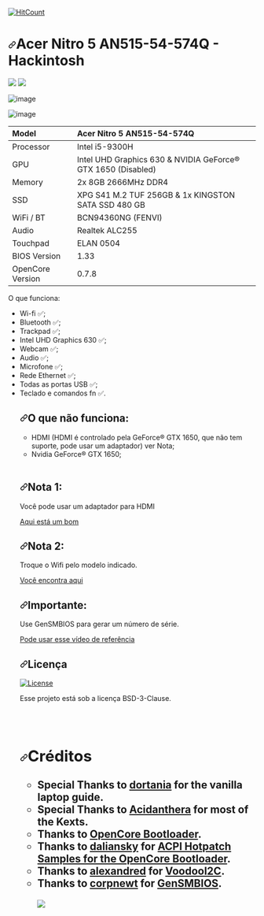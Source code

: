 
[![HitCount](https://hits.dwyl.com/dmsNitro5/EFI-Acer-Nitro-5-AN515-54-574Q.svg?style=flat)](http://hits.dwyl.com/dmsNitro5/EFI-Acer-Nitro-5-AN515-54-574Q)

<h1 dir="auto"><a id="user-content-acer-nitro-5-an515-54-hackintosh" class="anchor" aria-hidden="true" href="#acer-nitro-5-an515-54-hackintosh"><svg class="octicon octicon-link" viewBox="0 0 16 16" version="1.1" width="16" height="16" aria-hidden="true"><path fill-rule="evenodd" d="M7.775 3.275a.75.75 0 001.06 1.06l1.25-1.25a2 2 0 112.83 2.83l-2.5 2.5a2 2 0 01-2.83 0 .75.75 0 00-1.06 1.06 3.5 3.5 0 004.95 0l2.5-2.5a3.5 3.5 0 00-4.95-4.95l-1.25 1.25zm-4.69 9.64a2 2 0 010-2.83l2.5-2.5a2 2 0 012.83 0 .75.75 0 001.06-1.06 3.5 3.5 0 00-4.95 0l-2.5 2.5a3.5 3.5 0 004.95 4.95l1.25-1.25a.75.75 0 00-1.06-1.06l-1.25 1.25a2 2 0 01-2.83 0z"></path></svg></a>Acer Nitro 5 AN515-54-574Q - Hackintosh</h1>

<img src="https://img.shields.io/badge/macOS%20Big%20Sur-11.6.4-red" /> <img src="https://img.shields.io/badge/Opencore-0.7.8-brightgreen" />

![image](https://user-images.githubusercontent.com/100491103/155861116-acf99cd9-de80-401c-babf-6112921073de.jpg)

![image](https://user-images.githubusercontent.com/100491103/155904432-c92d2f7d-3070-4745-9672-e50a0a7b9c2e.jpg)


<table>

<tr>
<th align="left">Model</th>
<th align="left">Acer Nitro 5 AN515-54-574Q</th>
</tr>
</thead>
<tbody>
<tr>
<td align="left">Processor</td>
<td align="left">Intel i5-9300H</td>
</tr>
<tr>
<td align="left">GPU</td>
<td align="left">Intel UHD Graphics 630 &amp; NVIDIA GeForce® GTX 1650 (Disabled)</td>
</tr>
<tr>
<td align="left">Memory</td>
<td align="left">2x 8GB 2666MHz DDR4</td>
</tr>
<tr>
<td align="left">SSD</td>
<td align="left">XPG S41 M.2 TUF 256GB &amp; 1x KINGSTON SATA SSD 480 GB</td>
</tr>
<tr>
<td align="left">WiFi / BT</td>
<td align="left">BCN94360NG (FENVI)</td>
</tr>
<tr>
<td align="left">Audio</td>
<td align="left">Realtek ALC255</td>
</tr>
<tr>
<td align="left">Touchpad</td>
<td align="left">ELAN 0504</td>
</tr>
<tr>
<td align="left">BIOS Version</td>
<td align="left">1.33</td>
</tr>
<tr>
<td align="left">OpenCore Version</td>
<td align="left">0.7.8</td>
</tr>
</tbody>
</table>

</a>O que funciona:</h2>
<ul dir="auto">
<li>Wi-fi <g-emoji class="g-emoji" alias="white_check_mark" fallback-src="https://github.githubassets.com/images/icons/emoji/unicode/2705.png">✅</g-emoji>;</li>
<li>Bluetooth <g-emoji class="g-emoji" alias="white_check_mark" fallback-src="https://github.githubassets.com/images/icons/emoji/unicode/2705.png">✅</g-emoji>;</li>
<li>Trackpad <g-emoji class="g-emoji" alias="white_check_mark" fallback-src="https://github.githubassets.com/images/icons/emoji/unicode/2705.png">✅</g-emoji>;</li>
<li>Intel UHD Graphics 630 <g-emoji class="g-emoji" alias="white_check_mark" fallback-src="https://github.githubassets.com/images/icons/emoji/unicode/2705.png">✅</g-emoji>;</li>
<li>Webcam <g-emoji class="g-emoji" alias="white_check_mark" fallback-src="https://github.githubassets.com/images/icons/emoji/unicode/2705.png">✅</g-emoji>;</li>
<li>Audio <g-emoji class="g-emoji" alias="white_check_mark" fallback-src="https://github.githubassets.com/images/icons/emoji/unicode/2705.png">✅</g-emoji>;</li>
<li>Microfone <g-emoji class="g-emoji" alias="white_check_mark" fallback-src="https://github.githubassets.com/images/icons/emoji/unicode/2705.png">✅</g-emoji>;</li>
<li>Rede Ethernet <g-emoji class="g-emoji" alias="white_check_mark" fallback-src="https://github.githubassets.com/images/icons/emoji/unicode/2705.png">✅</g-emoji>;</li>
<li>Todas as portas USB <g-emoji class="g-emoji" alias="white_check_mark" fallback-src="https://github.githubassets.com/images/icons/emoji/unicode/2705.png">✅</g-emoji>;</li>
<li>Teclado e comandos fn <g-emoji class="g-emoji" alias="white_check_mark" fallback-src="https://github.githubassets.com/images/icons/emoji/unicode/2705.png">✅</g-emoji>.</li>

<h2 dir="auto"><a id="user-content-o-que-não-funciona" class="anchor" aria-hidden="true" href="#o-que-não-funciona"><svg class="octicon octicon-link" viewBox="0 0 16 16" version="1.1" width="16" height="16" aria-hidden="true"><path fill-rule="evenodd" d="M7.775 3.275a.75.75 0 001.06 1.06l1.25-1.25a2 2 0 112.83 2.83l-2.5 2.5a2 2 0 01-2.83 0 .75.75 0 00-1.06 1.06 3.5 3.5 0 004.95 0l2.5-2.5a3.5 3.5 0 00-4.95-4.95l-1.25 1.25zm-4.69 9.64a2 2 0 010-2.83l2.5-2.5a2 2 0 012.83 0 .75.75 0 001.06-1.06 3.5 3.5 0 00-4.95 0l-2.5 2.5a3.5 3.5 0 004.95 4.95l1.25-1.25a.75.75 0 00-1.06-1.06l-1.25 1.25a2 2 0 01-2.83 0z"></path></svg></a>O que não funciona:</h2>
<ul dir="auto">
<li>HDMI (HDMI é controlado pela GeForce® GTX 1650, que não tem suporte, pode usar um adaptador) ver Nota;</li>
<li>Nvidia GeForce® GTX 1650;</li>
</ul>
<br>
<h2 dir="auto"><a id="user-content-nota-1" class="anchor" aria-hidden="true" href="#nota-1"><svg class="octicon octicon-link" viewBox="0 0 16 16" version="1.1" width="16" height="16" aria-hidden="true"><path fill-rule="evenodd" d="M7.775 3.275a.75.75 0 001.06 1.06l1.25-1.25a2 2 0 112.83 2.83l-2.5 2.5a2 2 0 01-2.83 0 .75.75 0 00-1.06 1.06 3.5 3.5 0 004.95 0l2.5-2.5a3.5 3.5 0 00-4.95-4.95l-1.25 1.25zm-4.69 9.64a2 2 0 010-2.83l2.5-2.5a2 2 0 012.83 0 .75.75 0 001.06-1.06 3.5 3.5 0 00-4.95 0l-2.5 2.5a3.5 3.5 0 004.95 4.95l1.25-1.25a.75.75 0 00-1.06-1.06l-1.25 1.25a2 2 0 01-2.83 0z"></path></svg></a>Nota 1:</h2>
<p dir="auto">Você pode usar um adaptador para HDMI</p>
<p dir="auto"><a href="https://alishort.com/9EOi3" rel="nofollow">Aqui está um bom</a>
  <br>
<h2 dir="auto"><a id="user-content-nota-1" class="anchor" aria-hidden="true" href="#nota-1"><svg class="octicon octicon-link" viewBox="0 0 16 16" version="1.1" width="16" height="16" aria-hidden="true"><path fill-rule="evenodd" d="M7.775 3.275a.75.75 0 001.06 1.06l1.25-1.25a2 2 0 112.83 2.83l-2.5 2.5a2 2 0 01-2.83 0 .75.75 0 00-1.06 1.06 3.5 3.5 0 004.95 0l2.5-2.5a3.5 3.5 0 00-4.95-4.95l-1.25 1.25zm-4.69 9.64a2 2 0 010-2.83l2.5-2.5a2 2 0 012.83 0 .75.75 0 001.06-1.06 3.5 3.5 0 00-4.95 0l-2.5 2.5a3.5 3.5 0 004.95 4.95l1.25-1.25a.75.75 0 00-1.06-1.06l-1.25 1.25a2 2 0 01-2.83 0z"></path></svg></a>Nota 2:</h2>
<p dir="auto">Troque o Wifi pelo modelo indicado.</p>
<p dir="auto"><a href="https://alishort.com/lxtVf" rel="nofollow">Você encontra aqui</a>
  
  <h2 dir="auto"><a id="user-content-importante" class="anchor" aria-hidden="true" href="#importante"><svg class="octicon octicon-link" viewBox="0 0 16 16" version="1.1" width="16" height="16" aria-hidden="true"><path fill-rule="evenodd" d="M7.775 3.275a.75.75 0 001.06 1.06l1.25-1.25a2 2 0 112.83 2.83l-2.5 2.5a2 2 0 01-2.83 0 .75.75 0 00-1.06 1.06 3.5 3.5 0 004.95 0l2.5-2.5a3.5 3.5 0 00-4.95-4.95l-1.25 1.25zm-4.69 9.64a2 2 0 010-2.83l2.5-2.5a2 2 0 012.83 0 .75.75 0 001.06-1.06 3.5 3.5 0 00-4.95 0l-2.5 2.5a3.5 3.5 0 004.95 4.95l1.25-1.25a.75.75 0 00-1.06-1.06l-1.25 1.25a2 2 0 01-2.83 0z"></path></svg></a>Importante:</h2>
<p dir="auto">Use GenSMBIOS para gerar um número de série.</p>
<p dir="auto"><a href="https://www.youtube.com/watch?v=M93oJ1UBrS4" rel="nofollow">Pode usar esse vídeo de referência</a>
  
  <h2 dir="auto"><a id="user-content-licença" class="anchor" aria-hidden="true" href="#licença"><svg class="octicon octicon-link" viewBox="0 0 16 16" version="1.1" width="16" height="16" aria-hidden="true"><path fill-rule="evenodd" d="M7.775 3.275a.75.75 0 001.06 1.06l1.25-1.25a2 2 0 112.83 2.83l-2.5 2.5a2 2 0 01-2.83 0 .75.75 0 00-1.06 1.06 3.5 3.5 0 004.95 0l2.5-2.5a3.5 3.5 0 00-4.95-4.95l-1.25 1.25zm-4.69 9.64a2 2 0 010-2.83l2.5-2.5a2 2 0 012.83 0 .75.75 0 001.06-1.06 3.5 3.5 0 00-4.95 0l-2.5 2.5a3.5 3.5 0 004.95 4.95l1.25-1.25a.75.75 0 00-1.06-1.06l-1.25 1.25a2 2 0 01-2.83 0z"></path></svg></a>Licença</h2>
 <a href="https://opensource.org/licenses/BSD-3-Clause" rel="nofollow">
    <img alt="License" src="https://camo.githubusercontent.com/8ccf186e7288af6d88a1f6a930c0fcc4e7a8a9936b34e07629d815d1eab4d977/68747470733a2f2f696d672e736869656c64732e696f2f62616467652f4c6963656e73652d425344253230332d2d436c617573652d626c75652e737667" data-canonical-src="https://img.shields.io/badge/License-BSD%203--Clause-blue.svg" style="max-width: 100%;">
  </a>
<br>
<p dir="auto">Esse projeto está sob a licença BSD-3-Clause.</p>
<h2 dir="auto"><a id="user-content-créditos" class="anchor" aria-hidden="true" href="#créditos"><svg class="octicon octicon-link" viewBox="0 0 16 16" version="1.1" width="16" height="16" aria-hidden="true">

  <h2 dir="auto"><a id="user-content-créditos" class="anchor" aria-hidden="true" href="#créditos"><svg class="octicon octicon-link" viewBox="0 0 16 16" version="1.1" width="16" height="16" aria-hidden="true"><path fill-rule="evenodd" d="M7.775 3.275a.75.75 0 001.06 1.06l1.25-1.25a2 2 0 112.83 2.83l-2.5 2.5a2 2 0 01-2.83 0 .75.75 0 00-1.06 1.06 3.5 3.5 0 004.95 0l2.5-2.5a3.5 3.5 0 00-4.95-4.95l-1.25 1.25zm-4.69 9.64a2 2 0 010-2.83l2.5-2.5a2 2 0 012.83 0 .75.75 0 001.06-1.06 3.5 3.5 0 00-4.95 0l-2.5 2.5a3.5 3.5 0 004.95 4.95l1.25-1.25a.75.75 0 00-1.06-1.06l-1.25 1.25a2 2 0 01-2.83 0z"></path></svg></a>Créditos</h2>
<ul dir="auto">
<li><strong>Special Thanks</strong> to <a href="https://dortania.github.io/vanilla-laptop-guide" rel="nofollow">dortania</a> for the vanilla laptop guide.</li>
<li><strong>Special Thanks</strong> to <a href="https://github.com/acidanthera">Acidanthera</a> for most of the Kexts.</li>
<li>Thanks to <a href="https://https://github.com/acidanthera/OpenCorePkg" rel="nofollow">OpenCore Bootloader</a>.</li>
<li>Thanks to <a href="https://github.com/daliansky">daliansky</a> for <a href="https://github.com/daliansky/OC-little">ACPI Hotpatch Samples for the OpenCore Bootloader</a>.</li>
<li>Thanks to <a href="https://github.com/alexandred">alexandred</a> for <a href="https://github.com/alexandred/VoodooI2C">VoodooI2C</a>.</li>
<li>Thanks to <a href="https://github.com/corpnewt">corpnewt</a> for <a href="https://github.com/corpnewt/GenSMBIOS">GenSMBIOS</a>.</li>
  <p></p>
  <p></p>
  

 
  <a href="mailto:dmsnitro5@gmail.com" alt="gmail" target="_blank">
<img src="https://img.shields.io/badge/-Gmail-FF0000?style=flat-square&labelColor=FF0000&logo=gmail&logoColor=white&link=mailto:mailto:dmsnitro5@gmail.com" />
</a>



  
